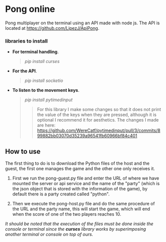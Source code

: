 # Pong online

Pong multiplayer on the terminal using an API made with node js. The API is located at https://github.com/LipezJ/ApiPong.

### libraries to install
* **For terminal handling**.
  > _pip install curses_
* **For the API**.
  > _pip install socketio_
* **To listen to the movement keys**.
  > _pip install pytimedinput_
  > > For this library I make some changes so that it does not print the value of the keys when they are pressed, although it is optional I recommend it for aesthetics.
  > > The changes I made are here: https://github.com/WereCatf/pytimedinput/pull/3/commits/899882bb03070d35239a96541fb60966bf84c401

## How to use
The first thing to do is to download the Python files of the host and the guest, the first one manages the game and the other one only receives it.

1. First we run the pong-guest.py file and enter the URL of where we have mounted the server or api service and the name of the "party" (which is the json object that is stored with the information of the game), by default there is a party created called "python".

2. Then we execute the pong-host.py file and do the same procedure of the URL and the party name, this will start the game, which will end when the score of one of the two players reaches 10.

_It should be noted that the execution of the files must be done inside the console or terminal since the **curses** library works by superimposing another terminal or console on top of ours._
